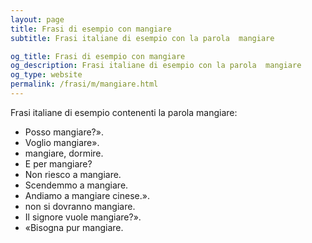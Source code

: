 ```yaml
---
layout: page
title: Frasi di esempio con mangiare 
subtitle: Frasi italiane di esempio con la parola  mangiare

og_title: Frasi di esempio con mangiare 
og_description: Frasi italiane di esempio con la parola  mangiare
og_type: website
permalink: /frasi/m/mangiare.html
---
```


Frasi italiane di esempio contenenti la parola mangiare:


- Posso mangiare?».
- Voglio mangiare».
- mangiare, dormire.
- E per mangiare?
- Non riesco a mangiare.
- Scendemmo a mangiare.
- Andiamo a mangiare cinese.».
- non si dovranno mangiare.
- Il signore vuole mangiare?».
- «Bisogna pur mangiare.
